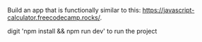 Build an app that is functionally similar to this: https://javascript-calculator.freecodecamp.rocks/.

digit 'npm install && npm run dev' to run the project

